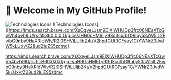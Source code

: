 # 👋 Welcome in My GitHub Profile!
![Technologies Icons](https://skillicons.dev/icons?i=git,html,css)
![Technologies Icons]([https://imgs.search.brave.com/XsCqyeLJsm9ElXiWHUDp3frc06NEaXTcGwVh4bvh9IU/rs:fit:860:0:0:0/g:ce/aHR0cHM6Ly93d3cu/bG9nby53aW5lL2Ev/bG9nby9HaXRIdWIv/R2l0SHViLUljb24t/V2hpdGUtRGFyay1C/YWNrZ3JvdW5kLUxv/Z28ud2luZS5zdmc]



https://imgs.search.brave.com/XsCqyeLJsm9ElXiWHUDp3frc06NEaXTcGwVh4bvh9IU/rs:fit:860:0:0:0/g:ce/aHR0cHM6Ly93d3cu/bG9nby53aW5lL2Ev/bG9nby9HaXRIdWIv/R2l0SHViLUljb24t/V2hpdGUtRGFyay1C/YWNrZ3JvdW5kLUxv/Z28ud2luZS5zdmc
<!--
**LeYts1/LeYts1** is a ✨ _special_ ✨ repository because its `README.md` (this file) appears on your GitHub profile.

Here are some ideas to get you started:

- 🔭 I’m currently working on ...
- 🌱 I’m currently learning ...
- 👯 I’m looking to collaborate on ...
- 🤔 I’m looking for help with ...
- 💬 Ask me about ...
- 📫 How to reach me: ...
- 😄 Pronouns: ...
- ⚡ Fun fact: ...
-->
